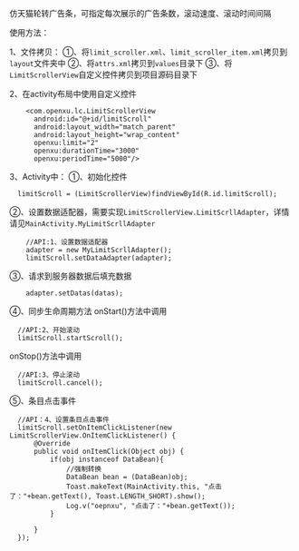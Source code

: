 
仿天猫轮转广告条，可指定每次展示的广告条数，滚动速度、滚动时间间隔





使用方法：

1、文件拷贝：
  ①、将`limit_scroller.xml`、`limit_scroller_item.xml`拷贝到`layout`文件夹中
  ②、将`attrs.xml`拷贝到`values`目录下
  ③、将`LimitScrollerView`自定义控件拷贝到项目源码目录下
  
2、在activity布局中使用自定义控件
```
    <com.openxu.lc.LimitScrollerView
      android:id="@+id/limitScroll"
      android:layout_width="match_parent"
      android:layout_height="wrap_content"
      openxu:limit="2"
      openxu:durationTime="3000"
      openxu:periodTime="5000"/>
```

3、Activity中：
  ①、初始化控件
```
  limitScroll = (LimitScrollerView)findViewById(R.id.limitScroll);
``` 
  ②、设置数据适配器，需要实现`LimitScrollerView.LimitScrllAdapter`，详情请见`MainActivity.MyLimitScrllAdapter`
```
    //API:1、设置数据适配器
    adapter = new MyLimitScrllAdapter();
    limitScroll.setDataAdapter(adapter);
```
  
  ③、请求到服务器数据后填充数据
```
    adapter.setDatas(datas);
```    
  ④、同步生命周期方法
  onStart()方法中调用
```
  //API:2、开始滚动
  limitScroll.startScroll();    
```
  onStop()方法中调用
```
  //API:3、停止滚动
  limitScroll.cancel();  
```

  ⑤、条目点击事件
```
  //API：4、设置条目点击事件
  limitScroll.setOnItemClickListener(new LimitScrollerView.OnItemClickListener() {
      @Override
      public void onItemClick(Object obj) {
          if(obj instanceof DataBean){
              //强制转换
              DataBean bean = (DataBean)obj;
              Toast.makeText(MainActivity.this, "点击了："+bean.getText(), Toast.LENGTH_SHORT).show();
              Log.v("oepnxu", "点击了："+bean.getText());
          }

      }
  });
```
